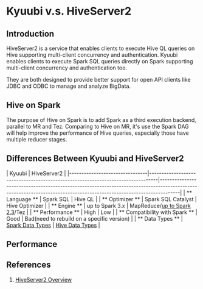 <!--
- Licensed to the Apache Software Foundation (ASF) under one or more
- contributor license agreements.  See the NOTICE file distributed with
- this work for additional information regarding copyright ownership.
- The ASF licenses this file to You under the Apache License, Version 2.0
- (the "License"); you may not use this file except in compliance with
- the License.  You may obtain a copy of the License at
-
-   http://www.apache.org/licenses/LICENSE-2.0
-
- Unless required by applicable law or agreed to in writing, software
- distributed under the License is distributed on an "AS IS" BASIS,
- WITHOUT WARRANTIES OR CONDITIONS OF ANY KIND, either express or implied.
- See the License for the specific language governing permissions and
- limitations under the License.
-->

# Kyuubi v.s. HiveServer2

## Introduction

HiveServer2 is a service that enables clients to execute Hive QL queries on Hive supporting multi-client concurrency and authentication.
Kyuubi enables clients to execute Spark SQL queries directly on Spark supporting multi-client concurrency and authentication too.

They are both designed to provide better support for open API clients like JDBC and ODBC to manage and analyze BigData.

## Hive on Spark

The purpose of Hive on Spark is to add Spark as a third execution backend, parallel to MR and Tez.
Comparing to Hive on MR, it's use the Spark DAG will help improve the performance of Hive queries, especially those
have multiple reducer stages.

## Differences Between Kyuubi and HiveServer2



| Kyuubi             |                                   HiveServer2                                   |
|--------------------------------|---------------------------------------------------------------------------------|--------------------------------------------------------------------------------------------------------------------------------------------------------------------|
| ** Language **                 | Spark SQL                                                                       | Hive QL                                                                                                                                                            |
| ** Optimizer **                | Spark SQL Catalyst                                                              | Hive Optimizer                                                                                                                                                     |
| ** Engine **                   | up to Spark 3.x                                                                 | MapReduce/[up to Spark 2.3](https://cwiki.apache.org/confluence/display/Hive/Hive+on+Spark%3A+Getting+Started#HiveonSpark:GettingStarted-VersionCompatibility)/Tez |
| ** Performance **              | High                                                                            | Low                                                                                                                                                                |
| ** Compatibility with Spark ** | Good                                                                            | Bad(need to rebuild on a specific version)                                                                                                                         |
| ** Data Types **               | [Spark Data Types](https://spark.apache.org/docs/latest/sql-ref-datatypes.html) | [Hive Data Types](https://cwiki.apache.org/confluence/display/Hive/LanguageManual+Types)                                                                           |

## Performance

## References

1. [HiveServer2 Overview](https://cwiki.apache.org/confluence/display/Hive/HiveServer2+Overview)

